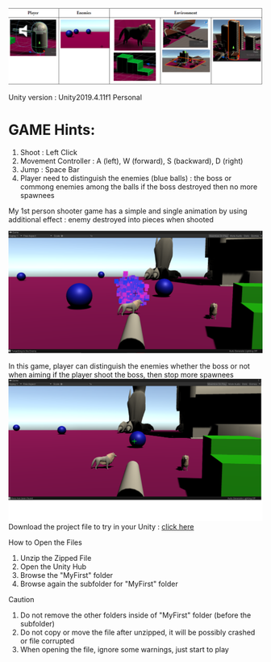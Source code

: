 ![alt text](https://github.com/engantung/UNITY/blob/main/1st%20Person%20Shooter/Figure.png?raw=true)

Unity version : Unity2019.4.11f1 Personal <DX11>

GAME Hints:
===========
1. Shoot : Left Click
2. Movement Controller : A (left), W (forward), S (backward), D (right)
3. Jump : Space Bar
4. Player need to distinguish the enemies (blue balls) : the boss or commong enemies among the balls if the boss destroyed then no more spawnees

My 1st person shooter game has a simple and single animation by using additional effect : 
enemy destroyed into pieces when shooted

![alt text](https://github.com/engantung/UNITY/blob/main/1st%20Person%20Shooter/Figure%202.png?raw=true)

In this game, player can distinguish the enemies whether the boss or not when aiming
if the player shoot the boss, then stop more spawnees
![alt text](https://github.com/engantung/UNITY/blob/main/1st%20Person%20Shooter/Figure%201.png?raw=true)
Download the project file to try in your Unity : [click here](https://drive.google.com/file/d/1BDN0ESYL_OLqpyeJBY3ZMtgonEV2zVCI/view?usp=sharing)

How to Open the Files  
1. Unzip the Zipped File
2. Open the Unity Hub
3. Browse the "MyFirst" folder
4. Browse again the subfolder for "MyFirst" folder

Caution
1. Do not remove the other folders inside of "MyFirst" folder (before the subfolder)
2. Do not copy or move the file after unzipped, it will be possibly crashed or file corrupted
3. When opening the file, ignore some warnings, just start to play 

